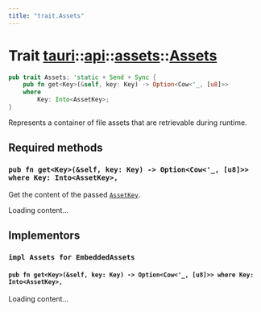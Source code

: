 ```yaml
---
title: "trait.Assets"
---
```


# Trait [tauri](/docs/api/rust/tauri/../../index.html)::​[api](/docs/api/rust/tauri/../index.html)::​[assets](/docs/api/rust/tauri/index.html)::​[Assets](/docs/api/rust/tauri/)

```rs
pub trait Assets: 'static + Send + Sync {
    pub fn get<Key>(&self, key: Key) -> Option<Cow<'_, [u8]>>
    where
        Key: Into<AssetKey>;
}
```

Represents a container of file assets that are retrievable during runtime.

## Required methods

### `pub fn get<Key>(&self, key: Key) -> Option<Cow<'_, [u8]>> where Key: Into<AssetKey>,`

Get the content of the passed [`AssetKey`](/docs/api/rust/tauri/../../../tauri/api/assets/struct.AssetKey.html "AssetKey").

Loading content...

## Implementors

### `impl Assets for EmbeddedAssets`

#### `pub fn get<Key>(&self, key: Key) -> Option<Cow<'_, [u8]>> where Key: Into<AssetKey>,`

Loading content...
